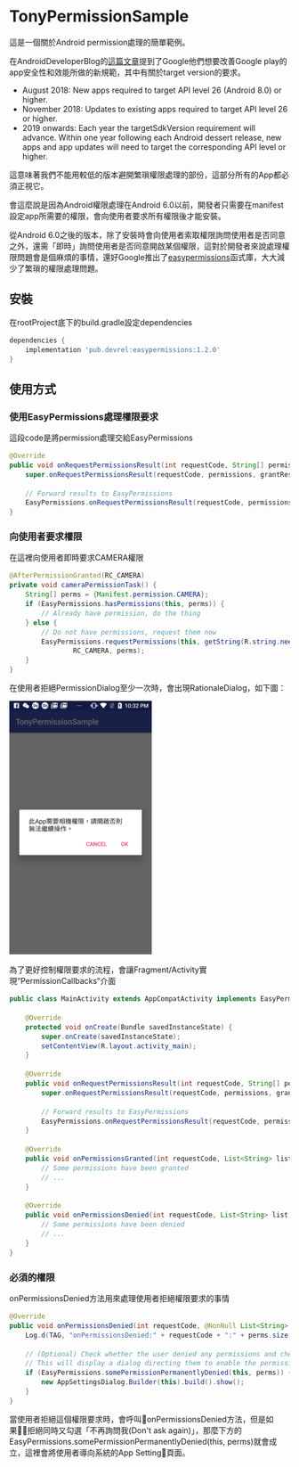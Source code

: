 # TonyPermissionSample

這是一個關於Android permission處理的簡單範例。

在AndroidDeveloperBlog的[這篇文章](https://android-developers.googleblog.com/2017/12/improving-app-security-and-performance.html)提到了Google他們想要改善Google play的app安全性和效能所做的新規範，其中有關於target version的要求。

  * August 2018: New apps required to target API level 26 (Android 8.0) or higher.
  * November 2018: Updates to existing apps required to target API level 26 or higher.
  * 2019 onwards: Each year the targetSdkVersion requirement will advance. Within one year following each Android dessert release, new apps and app updates will need to target the corresponding API level or higher.

這意味著我們不能用較低的版本避開繁瑣權限處理的部份，這部分所有的App都必須正視它。

會這麼說是因為Android權限處理在Android 6.0以前，開發者只需要在manifest設定app所需要的權限，會向使用者要求所有權限後才能安裝。

從Android 6.0之後的版本，除了安裝時會向使用者索取權限詢問使用者是否同意之外，還需「即時」詢問使用者是否同意開啟某個權限，這對於開發者來說處理權限問題會是個麻煩的事情，還好Google推出了[easypermissions](https://github.com/googlesamples/easypermissions)函式庫，大大減少了繁瑣的權限處理問題。

## 安裝

在rootProject底下的build.gradle設定dependencies

```groovy
dependencies {
    implementation 'pub.devrel:easypermissions:1.2.0'
}
```

## 使用方式

### 使用EasyPermissions處理權限要求 

這段code是將permission處理交給EasyPermissions 

```java
@Override
public void onRequestPermissionsResult(int requestCode, String[] permissions, int[] grantResults) {
    super.onRequestPermissionsResult(requestCode, permissions, grantResults);

    // Forward results to EasyPermissions
    EasyPermissions.onRequestPermissionsResult(requestCode, permissions, grantResults, this);
}
```

### 向使用者要求權限

在這裡向使用者即時要求CAMERA權限

```java
@AfterPermissionGranted(RC_CAMERA)
private void cameraPermissionTask() {
    String[] perms = {Manifest.permission.CAMERA};
    if (EasyPermissions.hasPermissions(this, perms)) {
        // Already have permission, do the thing
    } else {
        // Do not have permissions, request them now
        EasyPermissions.requestPermissions(this, getString(R.string.need_camera_permission_description),
                RC_CAMERA, perms);
    }
}
```

在使用者拒絕PermissionDialog至少一次時，會出現RationaleDialog，如下圖：

<img src="./screenshots/rationale_dialog.png" width="256" />

為了更好控制權限要求的流程，會讓Fragment/Activity實現“PermissionCallbacks“介面

```java
public class MainActivity extends AppCompatActivity implements EasyPermissions.PermissionCallbacks {

    @Override
    protected void onCreate(Bundle savedInstanceState) {
        super.onCreate(savedInstanceState);
        setContentView(R.layout.activity_main);
    }

    @Override
    public void onRequestPermissionsResult(int requestCode, String[] permissions, int[] grantResults) {
        super.onRequestPermissionsResult(requestCode, permissions, grantResults);

        // Forward results to EasyPermissions
        EasyPermissions.onRequestPermissionsResult(requestCode, permissions, grantResults, this);
    }

    @Override
    public void onPermissionsGranted(int requestCode, List<String> list) {
        // Some permissions have been granted
        // ...
    }

    @Override
    public void onPermissionsDenied(int requestCode, List<String> list) {
        // Some permissions have been denied
        // ...
    }
}
```

### 必須的權限

onPermissionsDenied方法用來處理使用者拒絕權限要求的事情

```java
@Override
public void onPermissionsDenied(int requestCode, @NonNull List<String> perms) {
    Log.d(TAG, "onPermissionsDenied:" + requestCode + ":" + perms.size());

    // (Optional) Check whether the user denied any permissions and checked "NEVER ASK AGAIN."
    // This will display a dialog directing them to enable the permission in app settings.
    if (EasyPermissions.somePermissionPermanentlyDenied(this, perms)) {
        new AppSettingsDialog.Builder(this).build().show();
    }
}
```

當使用者拒絕這個權限要求時，會呼叫onPermissionsDenied方法，但是如果拒絕同時又勾選「不再詢問我(Don't ask again)」，那麼下方的EasyPermissions.somePermissionPermanentlyDenied(this, perms)就會成立，這裡會將使用者導向系統的App Setting頁面。